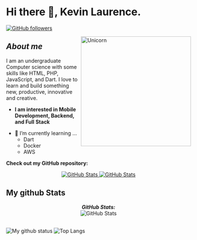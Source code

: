 # Hi there 👋, Kevin Laurence. 
[![GitHub followers](https://img.shields.io/github/followers/heathscliff334.svg?style=social&label=Follow)](https://github.com/heathscliff334?tab=followers)<br/>


<img align="right" width=300px alt="Unicorn" src="https://allhacked.com/up/2019/03/hello-world.gif" />

## ***About me***

I am an undergraduate Computer science with some skills like HTML, PHP, JavaScript, and Dart. I love to learn and build something new, productive, innovative and creative.
* **I am interested in Mobile Development, Backend, and Full Stack**
- 🌱 I’m currently learning ...
  - Dart
  - Docker
  - AWS

__Check out my GitHub repository:__

<div>
  <p align="center">
    <a href="https://github.com/heathscliff334/whatsapp_clone_ui.git">
      <img src="https://github-readme-stats.vercel.app/api/pin/?username=heathscliff334&repo=whatsapp_clone_ui" alt="GitHub Stats" />
    </a>
    <a href="https://github.com/heathscliff334/crypto_coin_list.git">
      <img src="https://github-readme-stats.vercel.app/api/pin/?username=heathscliff334&repo=crypto_coin_list" alt="GitHub Stats" />
    </a>
  </p>
</div>


<h2>My github Stats</h2>

<div>
<!--   <p align="center">
    <b><em>Now listening to:</em></b> <br/>
    <img src="https://spotify-github-profile.vercel.app/api/view?uid=heathscliff334&cover_image=true&theme=novatorem" alt="Now Listenting to" />
  </p> -->
  
  <p align="center">
  <b><em>GitHub Stats:</em></b> <br/>
    <img src="https://github-readme-streak-stats.herokuapp.com/?user=heathscliff334" alt="GitHub Stats" /> <br/><br/>
  
</div>

![My github status](https://github-readme-stats.vercel.app/api?username=heathscliff334&show_icons=true&include_all_commits=true)
![Top Langs](https://github-readme-stats.vercel.app/api/top-langs/?username=heathscliff334&layout=compact)

<!--**Thanks to: Bhargavi-hash/Bhargavi-hash**-->
